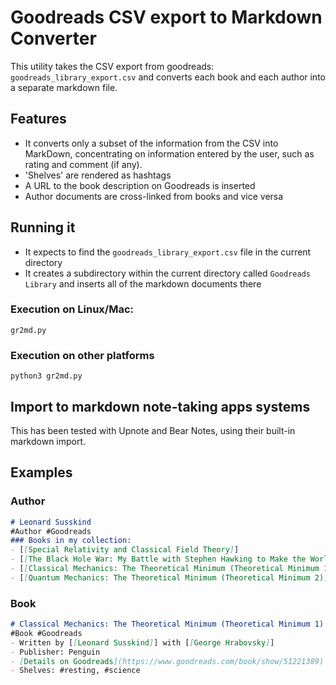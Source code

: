 # Goodreads CSV export to Markdown Converter
This utility takes the CSV export from goodreads:
`goodreads_library_export.csv` and converts each book and each author into a separate markdown file.

## Features
* It converts only a subset of the information from the CSV into MarkDown, concentrating on information entered by the user, such as rating and comment (if any).
* 'Shelves' are rendered as hashtags
* A URL to the book description on Goodreads is inserted
* Author documents are cross-linked from books and vice versa

## Running it
* It expects to find the `goodreads_library_export.csv` file in the current directory
* It creates a subdirectory within the current directory called `Goodreads Library` and inserts all of the markdown documents there

### Execution on Linux/Mac:
```
gr2md.py
```

### Execution on other platforms
```
python3 gr2md.py
```

## Import to markdown note-taking apps systems
This has been tested with Upnote and Bear Notes, using their built-in markdown import.


## Examples
### Author
``` md
# Leonard Susskind
#Author #Goodreads
### Books in my collection:
- [[Special Relativity and Classical Field Theory]]
- [[The Black Hole War: My Battle with Stephen Hawking to Make the World Safe for Quantum Mechanics]]
- [[Classical Mechanics: The Theoretical Minimum (Theoretical Minimum 1)]]
- [[Quantum Mechanics: The Theoretical Minimum (Theoretical Minimum 2)]]
```

### Book
``` md
# Classical Mechanics: The Theoretical Minimum (Theoretical Minimum 1)
#Book #Goodreads
- Written by [[Leonard Susskind]] with [[George Hrabovsky]]
- Publisher: Penguin
- [Details on Goodreads](https://www.goodreads.com/book/show/51221389)
- Shelves: #resting, #science
```
